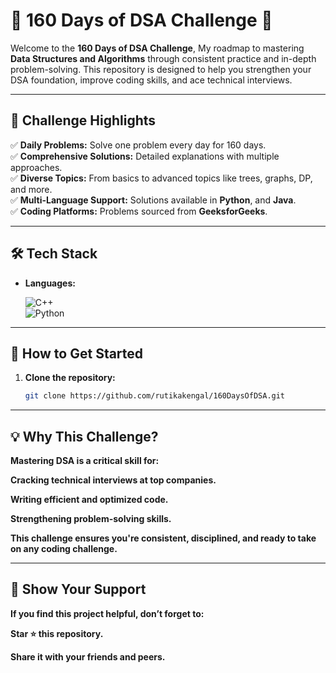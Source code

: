 # 🌟 160 Days of DSA Challenge 🚀  

Welcome to the **160 Days of DSA Challenge**, My roadmap to mastering **Data Structures and Algorithms** through consistent practice and in-depth problem-solving. This repository is designed to help you strengthen your DSA foundation, improve coding skills, and ace technical interviews.

---
## 🌟 Challenge Highlights  

✅ **Daily Problems:** Solve one problem every day for 160 days.  
✅ **Comprehensive Solutions:** Detailed explanations with multiple approaches.  
✅ **Diverse Topics:** From basics to advanced topics like trees, graphs, DP, and more.  
✅ **Multi-Language Support:** Solutions available in  **Python**, and **Java**.  
✅ **Coding Platforms:** Problems sourced from  **GeeksforGeeks**.  

---

## 🛠️ Tech Stack  

- **Languages:**
  
  ![C++](https://img.shields.io/badge/C++-orange?style=flat-square&logo=c++)  
  ![Python](https://img.shields.io/badge/Python-red?style=flat-square&logo=python)  
---


## 🚀 How to Get Started  

1. **Clone the repository:**  
   ```bash
   git clone https://github.com/rutikakengal/160DaysOfDSA.git

---

## 💡 Why This Challenge?
**Mastering DSA is a critical skill for:**

**Cracking technical interviews at top companies.**

**Writing efficient and optimized code.**

**Strengthening problem-solving skills.**

**This challenge ensures you're consistent, disciplined, and ready to take on any coding challenge.**

---

## 🌟 Show Your Support
**If you find this project helpful, don’t forget to:**

**Star ⭐ this repository.**

**Share it with your friends and peers.**



   
